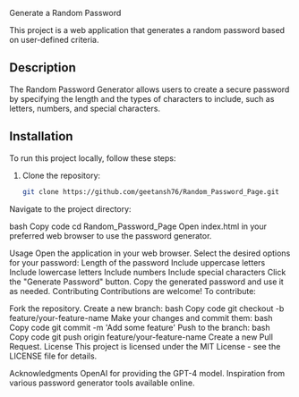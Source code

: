 Generate a Random Password

This project is a web application that generates a random password based on user-defined criteria.

## Description

The Random Password Generator allows users to create a secure password by specifying the length and the types of characters to include, such as letters, numbers, and special characters.

## Installation

To run this project locally, follow these steps:

1. Clone the repository:
   ```bash
   git clone https://github.com/geetansh76/Random_Password_Page.git
Navigate to the project directory:

bash
Copy code
cd Random_Password_Page
Open index.html in your preferred web browser to use the password generator.

Usage
Open the application in your web browser.
Select the desired options for your password:
Length of the password
Include uppercase letters
Include lowercase letters
Include numbers
Include special characters
Click the "Generate Password" button.
Copy the generated password and use it as needed.
Contributing
Contributions are welcome! To contribute:

Fork the repository.
Create a new branch:
bash
Copy code
git checkout -b feature/your-feature-name
Make your changes and commit them:
bash
Copy code
git commit -m 'Add some feature'
Push to the branch:
bash
Copy code
git push origin feature/your-feature-name
Create a new Pull Request.
License
This project is licensed under the MIT License - see the LICENSE file for details.

Acknowledgments
OpenAI for providing the GPT-4 model.
Inspiration from various password generator tools available online.
